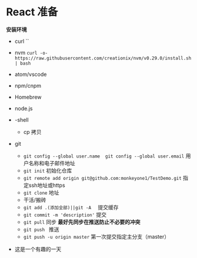 #  React 准备


**安装环境**

- curl  ``
- nvm `curl -o- https://raw.githubusercontent.com/creationix/nvm/v0.29.0/install.sh | bash`
- atom/vscode
- npm/cnpm 
- Homebrew
- node.js
- -shell
  - cp 拷贝
- git

  - `git config --global user.name  git config --global user.email`  用户名称和电子邮件地址
  - `git init`  初始化仓库
  - `git remote add origin git@github.com:monkeyone1/TestDemo.git`  指定ssh地址或https
  - `git clone`  地址
  - 干活/搬砖
  - `git add .(添加全部)||git -A  `  提交缓存
  - `git commit -m 'description'` 提交
  - `git pull` 同步 **最好先同步在推送防止不必要的冲突**
  - `git push ` 推送
  - `git push -u origin master`  第一次提交指定主分支（master）
- 这是一个有趣的一天

